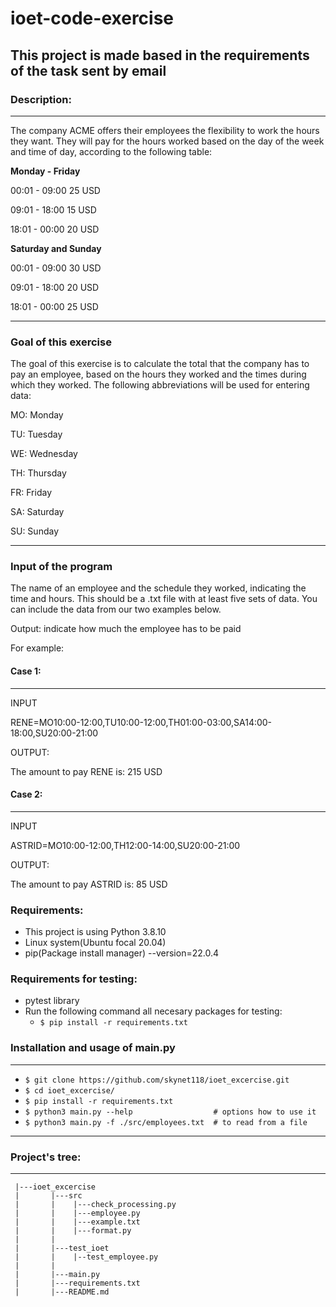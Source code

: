 # ioet-code-exercise

## This project is made based in the requirements of the task sent by email
### Description:

---

The company ACME offers their employees the flexibility to work the hours they 
want. They will pay for the hours worked based on the day of the week and time
 of day, according to the following table:

<strong>Monday - Friday</strong>
<p>00:01 - 09:00 25 USD</p>
<p>09:01 - 18:00 15 USD</p>
<p>18:01 - 00:00 20 USD</p>

<strong>Saturday and Sunday</strong>
<p>00:01 - 09:00 30 USD</p>
<p>09:01 - 18:00 20 USD</p>
<p>18:01 - 00:00 25 USD</p>

---

### Goal of this exercise

The goal of this exercise is to calculate the total that the company has to pay
an employee, based on the hours they worked and the times during which 
they worked. The following abbreviations will be used for entering data:

<p>MO: Monday</p>
<p>TU: Tuesday</p>
<p>WE: Wednesday</p>
<p>TH: Thursday</p>
<p>FR: Friday</p>
<p>SA: Saturday</p>
<p>SU: Sunday</p>

--- 

### Input of the program

The name of an employee and the schedule they worked, indicating the time 
and hours. This should be a .txt file with at least five sets of data. 
You can include the data from our two examples below.

Output: indicate how much the employee has to be paid

For example:

#### Case 1:

---

INPUT
<p>RENE=MO10:00-12:00,TU10:00-12:00,TH01:00-03:00,SA14:00-18:00,SU20:00-21:00</p>

OUTPUT:
<p>The amount to pay RENE is: 215 USD</p>

#### Case 2:

---

INPUT
<p>ASTRID=MO10:00-12:00,TH12:00-14:00,SU20:00-21:00</p>

OUTPUT:
<p>The amount to pay ASTRID is: 85 USD</p>

### Requirements:
- This project is using Python 3.8.10
- Linux system(Ubuntu focal 20.04)
- pip(Package install manager) --version=22.0.4

### Requirements for testing:
- pytest library
- Run the following command all necesary packages for testing: 
  - `$ pip install -r requirements.txt`

### Installation and usage of main.py

---

- `$ git clone https://github.com/skynet118/ioet_excercise.git`
- `$ cd ioet_excercise/`
- `$ pip install -r requirements.txt`
- `$ python3 main.py --help                  # options how to use it`
- `$ python3 main.py -f ./src/employees.txt  # to read from a file`

---

### Project's tree:

--- 

```
 |---ioet_excercise
 |       |---src
 |       |    |---check_processing.py
 |       |    |---employee.py
 |       |    |---example.txt
 |       |    |---format.py
 |       |
 |       |---test_ioet
 |       |    |--test_employee.py
 |       |
 |       |---main.py
 |       |---requirements.txt
 |       |---README.md
```
